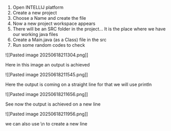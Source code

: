 
1. Open INTELLIJ platform 
2. Create a new project 
3. Choose a Name and create the file 
4. Now a new project workspace appears 
5. There will be an SRC folder in the project... It is the place where we have our working java files 
6. Create a Main.java (as a Class) file in the src 
7. Run some random codes to check 
 
 ![[Pasted image 20250618211304.png]]

Here in this image an output is achieved 


![[Pasted image 20250618211545.png]]

Here the output is coming on a straight line for that we will use println 

![[Pasted image 20250618211656.png]]

See now the output is achieved on a new line 

![[Pasted image 20250618211956.png]]

we can also use \n to create a new line 


